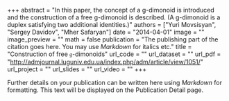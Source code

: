 +++
abstract = "In this paper, the concept of a g-dimonoid is introduced and the construction of a free g-dimonoid is described. (A g-dimonoid is a duplex satisfying two additional identities.)"
authors = ["Yuri Movsisyan", "Sergey Davidov", "Mher Safaryan"]
date = "2014-04-01"
image = ""
image_preview = ""
math = false
publication = "The publishing part of the citation goes here. You may use *Markdown* for italics etc."
title = "Construction of free 𝔤-dimonoids"
url_code = ""
url_dataset = ""
url_pdf = "http://admjournal.luguniv.edu.ua/index.php/adm/article/view/1051/"
url_project = ""
url_slides = ""
url_video = ""
+++

Further details on your publication can be written here using *Markdown* for formatting. This text will be displayed on the Publication Detail page.